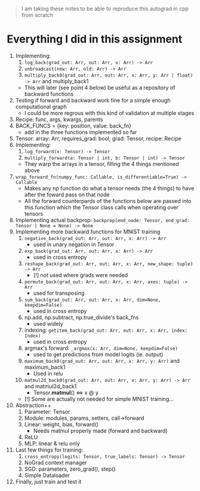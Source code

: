 > I am taking these notes to be able to reproduce this autograd in cpp from scratch
# Everything I did in this assignment
1. Implementing: 
    1. `log_back(grad_out: Arr, out: Arr, x: Arr) -> Arr`
    2. `unbroadcast(new: Arr, old: Arr) -> Arr`
    3. `multiply_back0(grad_out: Arr, out: Arr, x: Arr, y: Arr | float) -> Arr` and multiply_back1
    - This will later (see point 4 below) be useful as a repository of backward functions
2. Testing if forward and backward work fine for a simple enough computational graph
    - I could be more regrous with this kind of validation at multiple stages 
3. Recipe: func, args, kwargs, parents
4. BACK_FUNCS = {key: position, value: back_fn}
    - add in the three functions implemented so far
5. Tensor: array: Arr, requires_grad: bool, grad: Tensor, recipe: Recipe
6. Implementing:
    1. `log_forward(x: Tensor) -> Tensor`
    2. `multiply_forward(a: Tensor | int, b: Tensor | int) -> Tensor`
    - They warp the arrays in a tensor, filling the 4 things mentioned above
7. `wrap_forward_fn(numpy_func: Callable, is_differentiable=True) -> Callable`
    - Makes any np function do what a tensor needs (the 4 things) to have after the foward pass on that node
    - All the forward counterpards of the functions below are passed into this function which the Tensor class calls when operating over tensors
8. Implementing actual backprop: 
    `backprop(end_node: Tensor, end_grad: Tensor | None = None) -> None`
9. Implementing more backward functions for MNIST training
    1. `negative_back(grad_out: Arr, out: Arr, x: Arr) -> Arr`
        - used in unary negation in Tensor
    2. `exp_back(grad_out: Arr, out: Arr, x: Arr) -> Arr`
        - used in cross entropy
    3. `reshape_back(grad_out: Arr, out: Arr, x: Arr, new_shape: tuple) -> Arr`
        - [!] not used where grads were needed
    4. `permute_back(grad_out: Arr, out: Arr, x: Arr, axes: tuple) -> Arr`
        - used for transposing 
    5. `sum_back(grad_out: Arr, out: Arr, x: Arr, dim=None, keepdim=False)`
        - used in cross entropy
    6. np.add, np.subtract, np.true_divide's back_fns
        - used widely
    7. indexing: `getitem_back(grad_out: Arr, out: Arr, x: Arr, index: Index)`
        - used in cross entropy
    8. argmax's forward: `_argmax(x: Arr, dim=None, keepdim=False)`
        - used to get predictions from model logits (ie. output)
    9. `maximum_back0(grad_out: Arr, out: Arr, x: Arr, y: Arr)` and maximum_back1
        - Used in relu
    10. `matmul2d_back0(grad_out: Arr, out: Arr, x: Arr, y: Arr) -> Arr` and matmul2d_back1
        - Tensor.__matmul__() <=> x @ y
    - [!] Some are actually not needed for simple MNIST training... 
10. Abstraction++
    1. Parameter: Tensor
    2. Module: modules, params, setters, call->forward
    3. Linear: weight, bias, forward()
        - Needs matmul properly made (forward and backward)
    4. ReLU
    5. MLP: linear & relu only
11. Last few things for training:
    1. `cross_entropy(logits: Tensor, true_labels: Tensor) -> Tensor`
    2. NoGrad context manager
    3. SGD: parameters, zero_grad(), step()
    4. Simple Dataloader
12. Finally, just train and test it
